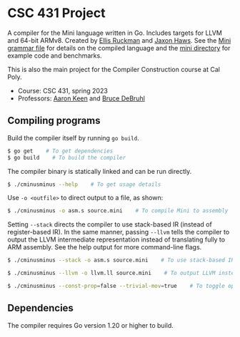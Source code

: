 # CSC 431 Project
A compiler for the Mini language written in Go. Includes targets for LLVM and
64-bit ARMv8.  Created by [Ellis Ruckman](https://ellisruckman.com) and [Jaxon
Haws](https://www.jphaws.com). See the [Mini grammar
file](parser/mantlr/Mini.g4) for details on the compiled language and the [mini
directory](mini) for example code and benchmarks.

This is also the main project for the Compiler Construction course at Cal Poly.

  - Course: CSC 431, spring 2023
  - Professors: [Aaron Keen](http://users.csc.calpoly.edu/~akeen) and [Bruce
    DeBruhl](http://users.csc.calpoly.edu/~bdebruhl)

## Compiling programs
Build the compiler itself by running `go build`.
```sh
$ go get    # To get dependencies
$ go build    # To build the compiler
```

The compiler binary is statically linked and can be run directly.
```sh
$ ./cminusminus --help    # To get usage details
```

Use `-o <outfile>` to direct output to a file, as shown:
```sh
$ ./cminusminus -o asm.s source.mini    # To compile Mini to assembly
```

Setting `--stack` directs the compiler to use stack-based IR (instead of
register-based IR). In the same manner, passing `--llvm` tells the compiler to
output the LLVM intermediate representation instead of translating fully to ARM
assembly. See the help output for more command-line flags.
```sh
$ ./cminusminus --stack -o asm.s source.mini    # To use stack-based IR

$ ./cminusminus --llvm -o llvm.ll source.mini    # To output LLVM instead of assembly

$ ./cminusminus --const-prop=false --trivial-mov=true    # To toggle optimizations
```

## Dependencies
The compiler requires Go version 1.20 or higher to build.
